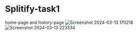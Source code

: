 # Splitify-task1
home-page and history-page
![Screenshot 2024-03-13 170218](https://github.com/Gangadhar-v/Splitify-task1/assets/128531120/8446ebc6-53a3-4fa3-80a7-fe2486c6a7f9)
![Screenshot 2024-03-13 223334](https://github.com/Gangadhar-v/Splitify-task1/assets/128531120/30ded989-6a13-46cd-9eab-ab1b5255251b)





